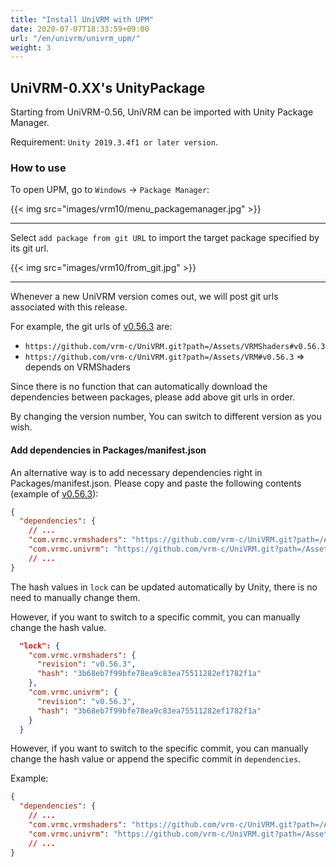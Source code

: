 ```yaml
---
title: "Install UniVRM with UPM"
date: 2020-07-07T18:33:59+09:00
url: "/en/univrm/univrm_upm/"
weight: 3
---
```


## UniVRM-0.XX's UnityPackage

Starting from UniVRM-0.56, UniVRM can be imported with Unity Package Manager.

Requirement: `Unity 2019.3.4f1 or later version`.

### How to use

To open UPM, go to `Windows` -> `Package Manager`:

{{< img src="images/vrm10/menu_packagemanager.jpg" >}}
<hr>

Select `add package from git URL` to import the target package specified by its git url.

{{< img src="images/vrm10/from_git.jpg" >}}
<hr>

Whenever a new UniVRM version comes out, we will post git urls associated with this release. 

For example, the git urls of [v0.56.3](https://github.com/vrm-c/UniVRM/releases/tag/v0.56.3) are:

* `https://github.com/vrm-c/UniVRM.git?path=/Assets/VRMShaders#v0.56.3`
* `https://github.com/vrm-c/UniVRM.git?path=/Assets/VRM#v0.56.3` => depends on VRMShaders

Since there is no function that can automatically download the dependencies between packages, please add above git urls in order.

By changing the version number, You can switch to different version as you wish.

#### Add dependencies in Packages/manifest.json

An alternative way is to add necessary dependencies right in Packages/manifest.json. Please copy and paste the following contents (example of [v0.56.3](https://github.com/vrm-c/UniVRM/releases/tag/v0.56.3)):

```json
{
  "dependencies": {
    // ...
    "com.vrmc.vrmshaders": "https://github.com/vrm-c/UniVRM.git?path=/Assets/VRMShaders#v0.56.3",
    "com.vrmc.univrm": "https://github.com/vrm-c/UniVRM.git?path=/Assets/VRM#v0.56.3",
    // ...
}
```

The hash values in `lock` can be updated automatically by Unity, there is no need to manually change them.

However, if you want to switch to a specific commit, you can manually change the hash value.

```json
  "lock": {
    "com.vrmc.vrmshaders": {
      "revision": "v0.56.3",
      "hash": "3b68eb7f99bfe78ea9c83ea75511282ef1782f1a"
    },
    "com.vrmc.univrm": {
      "revision": "v0.56.3",
      "hash": "3b68eb7f99bfe78ea9c83ea75511282ef1782f1a"
    }
  }
```

However, if you want to switch to the specific commit, you can manually change the hash value or append the specific commit in `dependencies`.

Example:

```json
{
  "dependencies": {
    // ...
    "com.vrmc.vrmshaders": "https://github.com/vrm-c/UniVRM.git?path=/Assets/VRMShaders#155acf354735288db0335878179f483901541851",
    "com.vrmc.univrm": "https://github.com/vrm-c/UniVRM.git?path=/Assets/VRM#155acf354735288db0335878179f483901541851",
    // ...
}
```